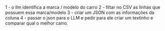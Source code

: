 1 - o llm identifica a marca / modelo do carro
2 - filtar no CSV as linhas que possuem essa marca/modelo
3 - criar um JSON com as informações da coluna
4 - passar o json para o LLM e pedir para ele criar um textinho e comparar qual o  melhor carro. 